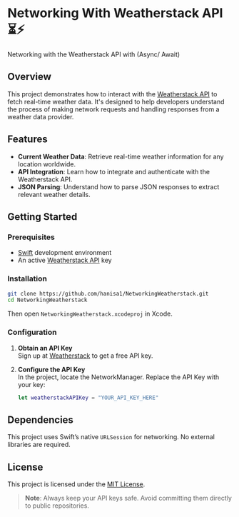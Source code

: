 # Networking With Weatherstack API ⏳⚡️
Networking with the Weatherstack API with (Async/ Await)

## Overview

This project demonstrates how to interact with the [Weatherstack API](https://weatherstack.com/) to fetch real-time weather data. It's designed to help developers understand the process of making network requests and handling responses from a weather data provider.

## Features

- **Current Weather Data**: Retrieve real-time weather information for any location worldwide.  
- **API Integration**: Learn how to integrate and authenticate with the Weatherstack API.  
- **JSON Parsing**: Understand how to parse JSON responses to extract relevant weather details.

## Getting Started

### Prerequisites

- [Swift](https://swift.org/) development environment  
- An active [Weatherstack API](https://weatherstack.com/) key

### Installation

```bash
git clone https://github.com/hanisa1/NetworkingWeatherstack.git
cd NetworkingWeatherstack
```

Then open `NetworkingWeatherstack.xcodeproj` in Xcode.

### Configuration

1. **Obtain an API Key**  
   Sign up at [Weatherstack](https://weatherstack.com/) to get a free API key.

2. **Configure the API Key**  
   In the project, locate the NetworkManager. Replace the API Key with your key:

   ```swift
   let weatherstackAPIKey = "YOUR_API_KEY_HERE"
   ```


## Dependencies

This project uses Swift’s native `URLSession` for networking. No external libraries are required.


## License

This project is licensed under the [MIT License](https://github.com/hanisa1/NetworkingWeatherstack/blob/main/LICENSE).


> **Note**: Always keep your API keys safe. Avoid committing them directly to public repositories.

